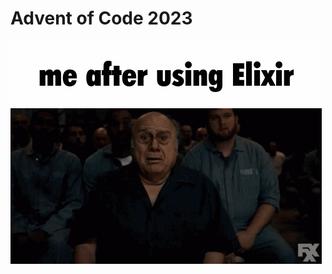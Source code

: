 # Advent of Code 2023

![Caption: Me after using Elixir. Image: Danny DeVito "I get it" meme](./readme-image.gif)
